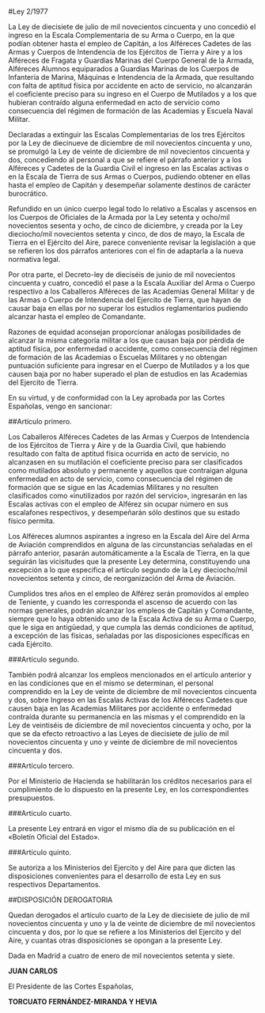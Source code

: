 #Ley 2/1977

La Ley de diecisiete de julio de mil novecientos cincuenta y uno concedió el ingreso en la Escala Complementaria de su Arma o Cuerpo, en la que podían obtener hasta el empleo de Capitán, a los Alféreces Cadetes de las Armas y Cuerpos de Intendencia de los Ejércitos de Tierra y Aire y a los Alféreces de Fragata y Guardias Marinas del Cuerpo General de la Armada, Alféreces Alumnos equiparados a Guardias Marinas de los Cuerpos de Infantería de Marina, Máquinas e Intendencia de la Armada, que resultando con falta de aptitud física por accidente en acto de servicio, no alcanzarán el coeficiente preciso para su ingreso en el Cuerpo de Mutilados y a los que hubieran contraído alguna enfermedad en acto de servicio como consecuencia del régimen de formación de las Academias y Escuela Naval Militar.

Declaradas a extinguir las Escalas Complementarias de los tres Ejércitos por la Ley de diecinueve de diciembre de mil novecientos cincuenta y uno, se promulgó la Ley de veinte de diciembre de mil novecientos cincuenta y dos, concediendo al personal a que se refiere el párrafo anterior y a los Alféreces y Cadetes de la Guardia Civil el ingreso en las Escalas activas o en la Escala de Tierra de sus Armas o Cuerpos, pudiendo obtener en ellas hasta el empleo de Capitán y desempeñar solamente destinos de carácter burocrático.

Refundido en un único cuerpo legal todo lo relativo a Escalas y ascensos en los Cuerpos de Oficiales de la Armada por la Ley setenta y ocho/mil novecientos sesenta y ocho, de cinco de diciembre, y creada por la Ley dieciocho/mil novecientos setenta y cinco, de dos de mayo, la Escala de Tierra en el Ejército del Aire, parece conveniente revisar la legislación a que se refieren los dos párrafos anteriores con el fin de adaptarla a la nueva normativa legal.

Por otra parte, el Decreto-ley de dieciséis de junio de mil novecientos cincuenta y cuatro, concedió el pase a la Escala Auxiliar del Arma o Cuerpo respectivo a los Caballeros Alféreces de las Academias General Militar y de las Armas o Cuerpo de Intendencia del Ejercito de Tierra, que hayan de causar baja en ellas por no superar los estudios reglamentarios pudiendo alcanzar hasta el empleo de Comandante.

Razones de equidad aconsejan proporcionar análogas posibilidades de alcanzar la misma categoría militar a los que causan baja por pérdida de aptitud física, por enfermedad o accidente, como consecuencia del régimen de formación de las Academias o Escuelas Militares y no obtengan puntuación suficiente para ingresar en el Cuerpo de Mutilados y a los que causen baja por no haber superado el plan de estudios en las Academias del Ejercito de Tierra.

En su virtud, y de conformidad con la Ley aprobada por las Cortes Españolas, vengo en sancionar:

##Artículo primero.

Los Caballeros Alféreces Cadetes de las Armas y Cuerpos de Intendencia de los Ejércitos de Tierra y Aire y de la Guardia Civil, que habiendo resultado con falta de aptitud física ocurrida en acto de servicio, no alcanzasen en su mutilación el coeficiente preciso para ser clasificados como mutilados absoluto y permanente y aquellos que contraigan alguna enfermedad en acto de servicio, como consecuencia del régimen de formación que se sigue en las Academias Militares y no resulten clasificados como «inutilizados por razón del servicio», ingresarán en las Escalas activas con el empleo de Alférez sin ocupar número en sus escalafones respectivos, y desempeñarán sólo destinos que su estado físico permita.

Los Alféreces alumnos aspirantes a ingreso en la Escala del Aire del Arma de Aviación comprendidos en alguna de las circunstancias señaladas en el párrafo anterior, pasarán automáticamente a la Escala de Tierra, en la que seguirán las vicisitudes que la presente Ley determina, constituyendo una excepción a lo que especifica el artículo segundo de la Ley dieciocho/mil novecientos setenta y cinco, de reorganización del Arma de Aviación.

Cumplidos tres años en el empleo de Alférez serán promovidos al empleo de Teniente, y cuando les corresponda el ascenso de acuerdo con las normas generales, podrán alcanzar los empleos de Capitán y Comandante, siempre que lo haya obtenido uno de la Escala Activa de su Arma o Cuerpo, que le siga en antigüedad, y que cumpla las demás condiciones de aptitud, a excepción de las físicas, señaladas por las disposiciones específicas en cada Ejército.

###Artículo segundo.

También podrá alcanzar los empleos mencionados en el artículo anterior y en las condiciones que en el mismo se determinan, el personal comprendido en la Ley de veinte de diciembre de mil novecientos cincuenta y dos, sobre Ingreso en las Escalas Activas de los Alféreces Cadetes que causen baja en las Academias Militares por accidente o enfermedad contraída durante su permanencia en las mismas y el comprendido en la Ley de veintiséis de diciembre de mil novecientos cincuenta y ocho, por la que se da efecto retroactivo a las Leyes de diecisiete de julio de mil novecientos cincuenta y uno y veinte de diciembre de mil novecientos cincuenta y dos.

###Artículo tercero.

Por el Ministerio de Hacienda se habilitarán los créditos necesarios para el cumplimiento de lo dispuesto en la presente Ley, en los correspondientes presupuestos.

###Artículo cuarto.

La presente Ley entrará en vigor el mismo día de su publicación en el «Boletín Oficial del Estado».

###Artículo quinto.

Se autoriza a los Ministerios del Ejercito y del Aire para que dicten las disposiciones convenientes para el desarrollo de esta Ley en sus respectivos Departamentos.

##DISPOSICIÓN DEROGATORIA

Quedan derogados el artículo cuarto de la Ley de diecisiete de julio de mil novecientos cincuenta y uno y la de veinte de diciembre de mil novecientos cincuenta y dos, por lo que se refiere a los Ministerios del Ejercito y del Aire, y cuantas otras disposiciones se opongan a la presente Ley.

Dada en Madrid a cuatro de enero de mil novecientos setenta y siete.

**JUAN CARLOS**

El Presidente de las Cortes Españolas,

**TORCUATO FERNÁNDEZ-MIRANDA Y HEVIA**
